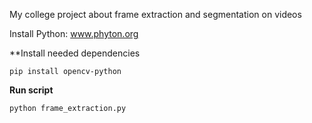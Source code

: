 My college project about frame extraction and segmentation on videos

Install Python: www.phyton.org

**Install needed dependencies
```
pip install opencv-python
```

**Run script**
```
python frame_extraction.py
```
